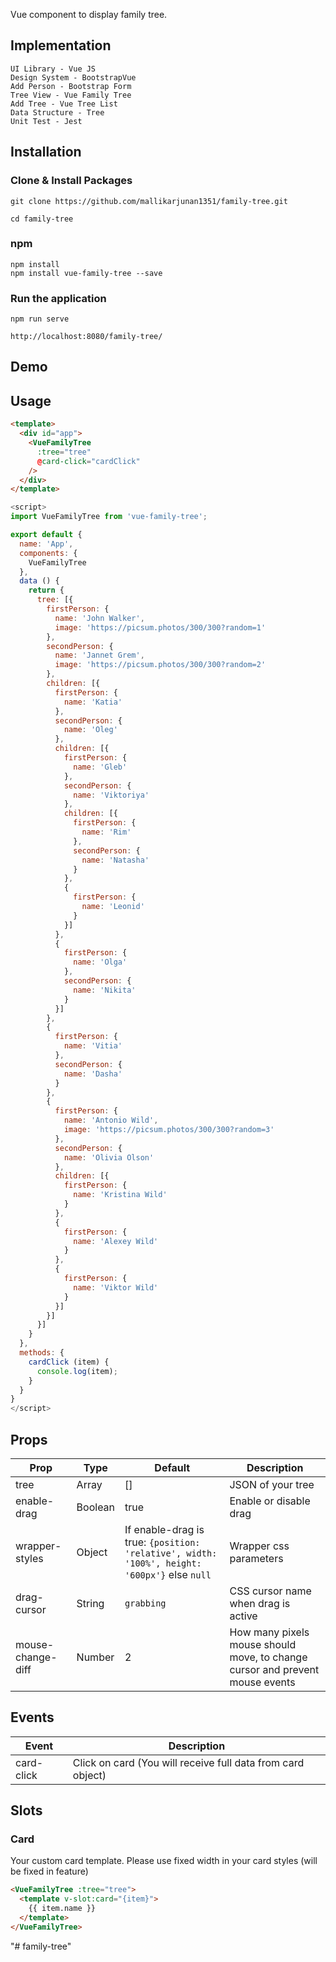 Vue component to display family tree.
## Implementation
```
UI Library - Vue JS
Design System - BootstrapVue
Add Person - Bootstrap Form
Tree View - Vue Family Tree
Add Tree - Vue Tree List
Data Structure - Tree
Unit Test - Jest
```

## Installation
### Clone & Install Packages
```
git clone https://github.com/mallikarjunan1351/family-tree.git

cd family-tree
```
### npm
```
npm install
npm install vue-family-tree --save
```

### Run the application
```
npm run serve

http://localhost:8080/family-tree/
```
## Demo


## Usage
```html
<template>
  <div id="app">
    <VueFamilyTree
      :tree="tree"
      @card-click="cardClick"
    />
  </div>
</template>
```
```js
<script>
import VueFamilyTree from 'vue-family-tree';

export default {
  name: 'App',
  components: {
    VueFamilyTree
  },
  data () {
    return {
      tree: [{
        firstPerson: {
          name: 'John Walker',
          image: 'https://picsum.photos/300/300?random=1'
        },
        secondPerson: {
          name: 'Jannet Grem',
          image: 'https://picsum.photos/300/300?random=2'
        },
        children: [{
          firstPerson: {
            name: 'Katia'
          },
          secondPerson: {
            name: 'Oleg'
          },
          children: [{
            firstPerson: {
              name: 'Gleb'
            },
            secondPerson: {
              name: 'Viktoriya'
            },
            children: [{
              firstPerson: {
                name: 'Rim'
              },
              secondPerson: {
                name: 'Natasha'
              }
            },
            {
              firstPerson: {
                name: 'Leonid'
              }
            }]
          },
          {
            firstPerson: {
              name: 'Olga'
            },
            secondPerson: {
              name: 'Nikita'
            }
          }]
        },
        {
          firstPerson: {
            name: 'Vitia'
          },
          secondPerson: {
            name: 'Dasha'
          }
        },
        {
          firstPerson: {
            name: 'Antonio Wild',
            image: 'https://picsum.photos/300/300?random=3'
          },
          secondPerson: {
            name: 'Olivia Olson'
          },
          children: [{
            firstPerson: {
              name: 'Kristina Wild'
            }
          },
          {
            firstPerson: {
              name: 'Alexey Wild'
            }
          },
          {
            firstPerson: {
              name: 'Viktor Wild'
            }
          }]
        }]
      }]
    }
  },
  methods: {
    cardClick (item) {
      console.log(item);
    }
  }
}
</script>

```
## Props
Prop    | Type | Default | Description
---     | ---- | ------- | -----------
tree | Array | [] | JSON of your tree
enable-drag | Boolean | true | Enable or disable drag
wrapper-styles | Object | If enable-drag is true: `{position: 'relative', width: '100%', height: '600px'}` else `null` | Wrapper css parameters
drag-cursor | String | `grabbing` | CSS cursor name when drag is active
mouse-change-diff | Number | 2 | How many pixels mouse should move, to change cursor and prevent mouse events

## Events
Event | Description
--- | ---
card-click | Click on card (You will receive full data from card object)
## Slots
### Card
Your custom card template.
Please use fixed width in your card styles (will be fixed in feature)
```html
<VueFamilyTree :tree="tree">
  <template v-slot:card="{item}">
    {{ item.name }}
  </template>
</VueFamilyTree>
```
"# family-tree" 
